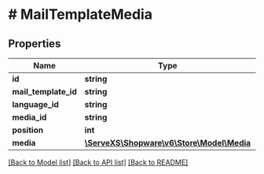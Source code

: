 # # MailTemplateMedia

## Properties

Name | Type | Description | Notes
------------ | ------------- | ------------- | -------------
**id** | **string** |  | [optional]
**mail_template_id** | **string** |  |
**language_id** | **string** |  |
**media_id** | **string** |  |
**position** | **int** |  | [optional]
**media** | [**\ServeXS\Shopware\v6\Store\Model\Media**](Media.md) |  | [optional]

[[Back to Model list]](../../README.md#models) [[Back to API list]](../../README.md#endpoints) [[Back to README]](../../README.md)
